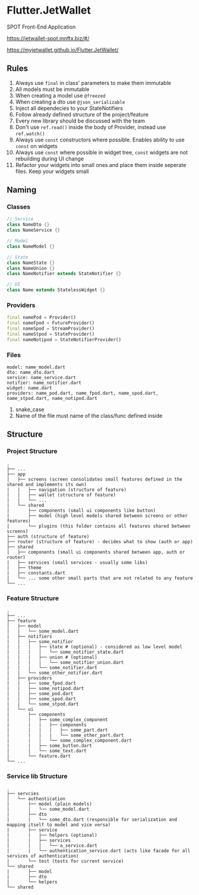 # Flutter.JetWallet

SPOT Front-End Application

<https://jetwallet-spot.mnftx.biz/#/>

<https://myjetwallet.github.io/Flutter.JetWallet/>

## Rules

1. Always use `final` in class' parameters to make them immutable
2. All models must be immutable
3. When creating a model use `@freezed`
4. When creating a dto use `@json_serializable`
5. Inject all dependecies to your StateNotifiers
6. Follow already defined structure of the project/feature
7. Every new library should be discussed with the team
8. Don't use `ref.read()` inside the body of Provider, instead use `ref.watch()`
9. Always use `const` constructors where possible. Enables ability to use `const` on widgets
10. Always use `const` where possible in widget tree, `const` widgets are not rebuilding during UI change
11. Refactor your widgets into small ones and place them inside seperate files. Keep your widgets small

## Naming

### Classes

```dart
// Service
class NameDto {}
class NameService {}

// Model
class NameModel {}

// State
class NameState {}
class NameUnion {}
class NameNotifier extends StateNotifier {}

// UI
class Name extends StatelessWidget {}
```

### Providers

```dart
final namePod = Provider()
final nameFpod = FutureProvider()
final nameSpod = StreamProvider()
final nameStpod = StateProvider()
final nameNotipod = StateNotifierProvider()
```

### Files

```text
model: name_model.dart
dto: name_dto.dart
service: name_service.dart
notifier: name_notifier.dart
widget: name.dart
providers: name_pod.dart, name_fpod.dart, name_spod.dart, name_stpod.dart, name_notipod.dart
```

1. snake_case
2. Name of the file must name of the class/func defined inside

## Structure

### Project Structure

```text
.
├── ...
├── app                      
│   ├── screens (screen consolidates small features defined in the shared and implements its own)
|   |   ├── navigation (structure of feature)
|   |   ├── wallet (structure of feature)
|   |   └── ...
|   └── shared
|       ├── components (small ui components like button)
|       ├── model (high level models shared between screens or other features)
|       └── plugins (this folder contains all features shared between screens)
├── auth (structure of feature)
├── router (structure of feature) - decides what to show (auth or app)
├── shared
|   ├── components (small ui components shared between app, auth or router)
|   ├── services (small services - usually some libs)
|   ├── theme
|   ├── constants.dart
|   └── ... some other small parts that are not related to any feature
└── ...
```

### Feature Structure

```text
.
├── ...
├── feature                      
│   ├── model
|   |   └── some_model.dart
|   ├── notifiers
|   |   ├── some_notifier
|   |   |   ├── state # (optional) - considered as low level model
|   |   |   |   └── some_notifier_state.dart
|   |   |   ├── union # (optional)
|   |   |   |   └── some_notifier_union.dart
|   |   |   └── some_notifier.dart 
|   |   └── some_other_notifier.dart  
|   ├── providers
|   |   ├── some_fpod.dart 
|   |   ├── some_notipod.dart 
|   |   ├── some_pod.dart 
|   |   ├── some_spod.dart 
|   |   └── some_stpod.dart  
|   └── ui
|       ├── components
|       |   ├── some_complex_component
|       |   |   ├── components
|       |   |   |   ├── some_part.dart
|       |   |   |   └── some_other_part.dart
|       |   |   └── some_complex_component.dart
|       |   ├── some_button.dart
|       |   └── some_text.dart
|       └── feature.dart  
└── ...
```

### Service lib Structure

```text
.
├── servcies                      
│   └── authentication
|       ├── model (plain models)
|       |   └── some_model.dart
|       ├── dto 
|       |   └── some_dto.dart (responsible for serialization and mapping itself to model and vice versa)
|       ├── service
|       |   ├── helpers (optional)
|       |   ├── services
|       |   |   └── a_service.dart
|       |   └── authentication_service.dart (acts like facade for all services of authentication)
|       └── test (tests for current service)
└── shared
|       ├── model
|       ├── dto
|       └── helpers
└── shared
```
